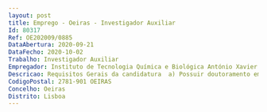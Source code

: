 ```yaml
--- 
layout: post
title: Emprego - Oeiras - Investigador Auxiliar
Id: 80317
Ref: OE202009/0885
DataAbertura: 2020-09-21
DataFecho: 2020-10-02
Trabalho: Investigador Auxiliar
Empregador: Instituto de Tecnologia Química e Biológica António Xavier - ITQB NOVA - Institute of Chemical and B
Descricao: Requisitos Gerais da candidatura  a) Possuir doutoramento em Biologia Vegetal, Agronomia, Fisiologia Vegetal, Ecofisiologia Vegetal ou áreas científicas relacionadas b) Possuir um currículo científico e profissional cujo perfil seja adequado à atividade a ser realizada, inclusive em microbiologia do solo vegetal e em bioestatística.
CodigoPostal: 2781-901 OEIRAS
Concelho: Oeiras
Distrito: Lisboa
--- 
```

